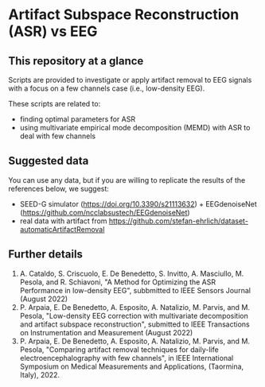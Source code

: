 # Artifact Subspace Reconstruction (ASR) vs EEG

## This repository at a glance
Scripts are provided to investigate or apply artifact removal to EEG signals with a focus on a few channels case (i.e., low-density EEG). 

These scripts are related to:
 - finding optimal parameters for ASR
 - using multivariate empirical mode decomposition (MEMD) with ASR to deal with few channels

## Suggested data
You can use any data, but if you are willing to replicate the results of the references below, we suggest:
 - SEED-G simulator (https://doi.org/10.3390/s21113632) + EEGdenoiseNet (https://github.com/ncclabsustech/EEGdenoiseNet)
 - real data with artifact from https://github.com/stefan-ehrlich/dataset-automaticArtifactRemoval

## Further details

1. A. Cataldo, S. Criscuolo, E. De Benedetto, S. Invitto, A. Masciullo, M. Pesola, and R. Schiavoni, "A Method for Optimizing the ASR Performance in low-density EEG", subbmitted to IEEE Sensors Journal (August 2022)
2. P. Arpaia, E. De Benedetto, A. Esposito, A. Natalizio, M. Parvis, and M. Pesola, "Low-density EEG correction with multivariate decomposition and artifact subspace reconstruction", submitted to IEEE Transactions on Instrumentation and Measurement (August 2022)
3. P. Arpaia, E. De Benedetto, A. Esposito, A. Natalizio, M. Parvis, and M. Pesola, "Comparing artifact removal techniques for daily-life electroencephalography with few channels", in IEEE International Symposium on Medical Measurements and Applications, (Taormina, Italy), 2022.
